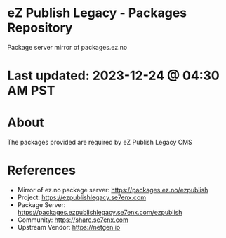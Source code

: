 eZ Publish Legacy - Packages Repository
=======================================

Package server mirror of packages.ez.no 


Last updated: 2023-12-24 @ 04:30 AM PST
=======================================

About
=====

The packages provided are required by eZ Publish Legacy CMS

References
==========

* Mirror of ez.no package server: https://packages.ez.no/ezpublish
* Project: https://ezpublishlegacy.se7enx.com
* Package Server: https://packages.ezpublishlegacy.se7enx.com/ezpublish
* Community: https://share.se7enx.com
* Upstream Vendor: https://netgen.io
